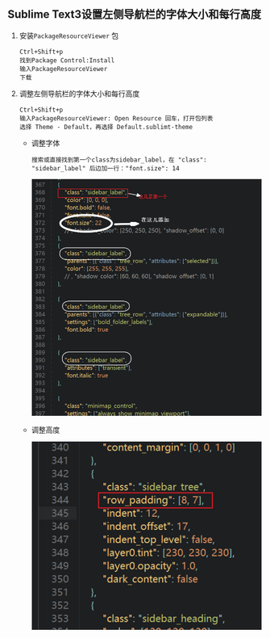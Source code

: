 ## Sublime Text3设置左侧导航栏的字体大小和每行高度

1. 安装`PackageResourceViewer` 包

   ```
   Ctrl+Shift+p
   找到Package Control:Install
   输入PackageResourceViewer
   下载
   ```

2. 调整左侧导航栏的字体大小和每行高度

   ```
   Ctrl+Shift+p
   输入PackageResourceViewer: Open Resource 回车，打开包列表
   选择 Theme - Default，再选择 Default.sublimt-theme
   ```

   - 调整字体

     ```
     搜索或直接找到第一个class为sidebar_label，在 "class": "sidebar_label" 后边加一行："font.size": 14
     ```

     ![](./imgs/15_imgs/1.jpg)

   - 调整高度

     ![](./imgs/15_imgs/2.jpg)


